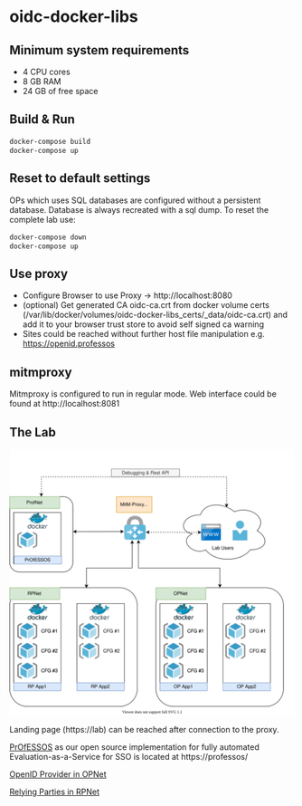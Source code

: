 # oidc-docker-libs

## Minimum system requirements

- 4 CPU cores
- 8 GB RAM
- 24 GB of free space

## Build & Run

```
docker-compose build
docker-compose up
```

## Reset to default settings

OPs which uses SQL databases are configured without a persistent database.
Database is always recreated with a sql dump.
To reset the complete lab use:
```
docker-compose down
docker-compose up
```

## Use proxy

- Configure Browser to use Proxy -> http://localhost:8080
- (optional) Get generated CA oidc-ca.crt from docker volume certs (/var/lib/docker/volumes/oidc-docker-libs_certs/_data/oidc-ca.crt)
    and add it to your browser trust store to avoid self signed ca warning
- Sites could be reached without further host file manipulation e.g. https://openid.professos

## mitmproxy

Mitmproxy is configured to run in regular mode.
Web interface could be found at http://localhost:8081

## The Lab

![Lab Overview](docs/images/lab.svg)

Landing page (https://lab) can be reached after connection to the proxy.

[PrOfESSOS](https://github.com/RUB-NDS/PrOfESSOS) as our open source implementation for fully automated 
Evaluation-as-a-Service for SSO is located at https://professos/

[OpenID Provider in OPNet](docs/OP.md)

[Relying Parties in RPNet](docs/RP.md)
 



